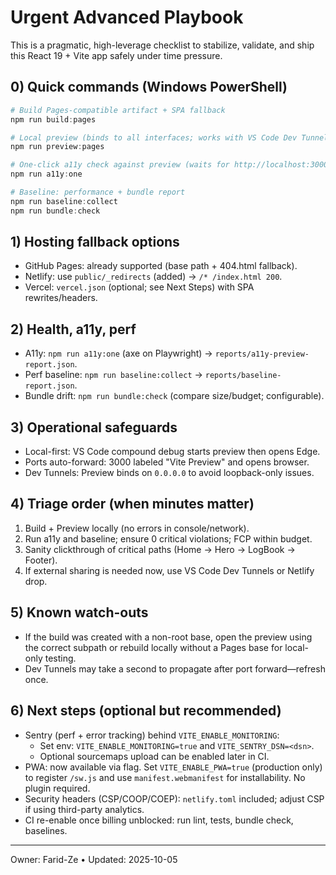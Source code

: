 # Urgent Advanced Playbook

This is a pragmatic, high-leverage checklist to stabilize, validate, and ship this React 19 + Vite app safely under time pressure.

## 0) Quick commands (Windows PowerShell)

```powershell
# Build Pages-compatible artifact + SPA fallback
npm run build:pages

# Local preview (binds to all interfaces; works with VS Code Dev Tunnels)
npm run preview:pages

# One-click a11y check against preview (waits for http://localhost:3000)
npm run a11y:one

# Baseline: performance + bundle report
npm run baseline:collect
npm run bundle:check
```

## 1) Hosting fallback options

- GitHub Pages: already supported (base path + 404.html fallback).
- Netlify: use `public/_redirects` (added) -> `/* /index.html 200`.
- Vercel: `vercel.json` (optional; see Next Steps) with SPA rewrites/headers.

## 2) Health, a11y, perf

- A11y: `npm run a11y:one` (axe on Playwright) -> `reports/a11y-preview-report.json`.
- Perf baseline: `npm run baseline:collect` -> `reports/baseline-report.json`.
- Bundle drift: `npm run bundle:check` (compare size/budget; configurable).

## 3) Operational safeguards

- Local-first: VS Code compound debug starts preview then opens Edge.
- Ports auto-forward: 3000 labeled "Vite Preview" and opens browser.
- Dev Tunnels: Preview binds on `0.0.0.0` to avoid loopback-only issues.

## 4) Triage order (when minutes matter)

1. Build + Preview locally (no errors in console/network).
2. Run a11y and baseline; ensure 0 critical violations; FCP within budget.
3. Sanity clickthrough of critical paths (Home -> Hero -> LogBook -> Footer).
4. If external sharing is needed now, use VS Code Dev Tunnels or Netlify drop.

## 5) Known watch-outs

- If the build was created with a non-root base, open the preview using the correct subpath or rebuild locally without a Pages base for local-only testing.
- Dev Tunnels may take a second to propagate after port forward—refresh once.

## 6) Next steps (optional but recommended)

- Sentry (perf + error tracking) behind `VITE_ENABLE_MONITORING`:
	- Set env: `VITE_ENABLE_MONITORING=true` and `VITE_SENTRY_DSN=<dsn>`.
	- Optional sourcemaps upload can be enabled later in CI.
- PWA: now available via flag. Set `VITE_ENABLE_PWA=true` (production only) to register `/sw.js` and use `manifest.webmanifest` for installability. No plugin required.
- Security headers (CSP/COOP/COEP): `netlify.toml` included; adjust CSP if using third-party analytics.
- CI re-enable once billing unblocked: run lint, tests, bundle check, baselines.

---

Owner: Farid-Ze • Updated: 2025-10-05

